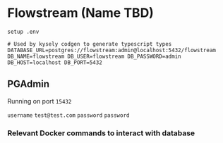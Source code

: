 # Flowstream (Name TBD)

`setup .env`

`# Used by kysely codgen to generate typescript types
DATABASE_URL=postgres://flowstream:admin@localhost:5432/flowstream
DB_NAME=flowstream
DB_USER=flowstream
DB_PASSWORD=admin
DB_HOST=localhost
DB_PORT=5432`

## PGAdmin

Running on port `15432`

`username` `test@test.com`
`password` `password`

### Relevant Docker commands to interact with database
